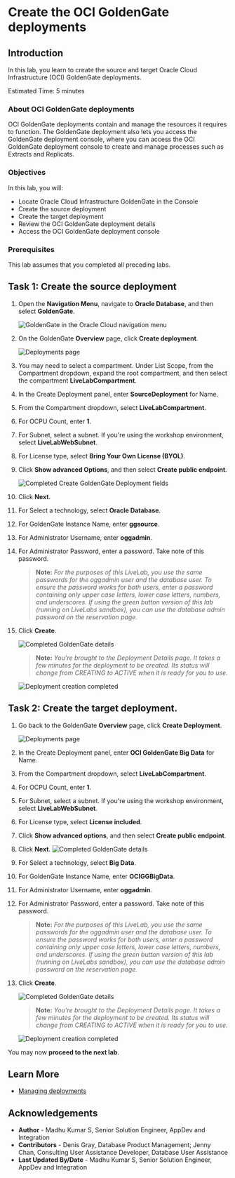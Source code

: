 # Create the OCI GoldenGate deployments

## Introduction

In this lab, you learn to create the source and target Oracle Cloud Infrastructure (OCI) GoldenGate deployments.

Estimated Time: 5 minutes

### About OCI GoldenGate deployments

OCI GoldenGate deployments contain and manage the resources it requires to function. The GoldenGate deployment also lets you access the GoldenGate deployment console, where you can access the OCI GoldenGate deployment console to create and manage processes such as Extracts and Replicats.

### Objectives

In this lab, you will:
* Locate Oracle Cloud Infrastructure GoldenGate in the Console
* Create the source deployment
* Create the target deployment
* Review the OCI GoldenGate deployment details
* Access the OCI GoldenGate deployment console

### Prerequisites

This lab assumes that you completed all preceding labs.

## Task 1: Create the source deployment

1.  Open the **Navigation Menu**, navigate to **Oracle Database**, and then select **GoldenGate**.

    ![GoldenGate in the Oracle Cloud navigation menu](images/database-goldengate.png " ")

2.  On the GoldenGate **Overview** page, click **Create deployment**.

    ![Deployments page](images/create-deployment-select.png "")
3.  You may need to select a compartment. Under List Scope, from the Compartment dropdown, expand the root compartment, and then select the compartment **LiveLabCompartment**.

4.  In the Create Deployment panel, enter **SourceDeployment** for Name.

5.  From the Compartment dropdown, select **LiveLabCompartment**.

6.  For OCPU Count, enter **1**.

7.  For Subnet, select a subnet. If you're using the workshop environment, select **LiveLabWebSubnet**.

8.  For License type, select **Bring Your Own License (BYOL)**.

9. Click **Show advanced Options**, and then select **Create public endpoint**.

    ![Completed Create GoldenGate Deployment fields](images/create-deployment-general-info.png " ")

10. Click **Next**.
11. For Select a technology, select **Oracle Database**.

11. For GoldenGate Instance Name, enter **ggsource**.

12. For Administrator Username, enter **oggadmin**.

13. For Administrator Password, enter a password. Take note of this password.

    > **Note:** *For the purposes of this LiveLab, you use the same passwords for the oggadmin user and the database user. To ensure the password works for both users, enter a password containing only upper case letters, lower case letters, numbers, and underscores. If using the green button version of this lab (running on LiveLabs sandbox), you can use the database admin password on the reservation page*.

14. Click **Create**.

    ![Completed GoldenGate details](images/create-deployment-completed.png " ")

    > **Note:** *You're brought to the Deployment Details page. It takes a few minutes for the deployment to be created. Its status will change from CREATING to ACTIVE when it is ready for you to use.*

    ![Deployment creation completed](images/deployment-active-status.png " ")

## Task 2: Create the target deployment.

1. Go back to the GoldenGate **Overview** page, click **Create Deployment**.

    ![Deployments page](images/create-deployment-select.png "")

2.  In the Create Deployment panel, enter **OCI GoldenGate Big Data** for Name.

3.  From the Compartment dropdown, select **LiveLabCompartment**.

4.  For OCPU Count, enter **1**.

5.  For Subnet, select a subnet. If you're using the workshop environment, select **LiveLabWebSubnet**.

6.  For License type, select **License included**.

7.  Click **Show advanced options**, and then select **Create public endpoint**.


8. Click **Next**.
    ![Completed GoldenGate details](images/create-deployment-click.png " ")

9. For Select a technology, select **Big Data**.

10. For GoldenGate Instance Name, enter **OCIGGBigData**.

11. For Administrator Username, enter **oggadmin**.

12. For Administrator Password, enter a password. Take note of this password.

    > **Note:** *For the purposes of this LiveLab, you use the same passwords for the oggadmin user and the database user. To ensure the password works for both users, enter a password containing only upper case letters, lower case letters, numbers, and underscores. If using the green button version of this lab (running on LiveLabs sandbox), you can use the database admin password on the reservation page.*

13. Click **Create**.

    ![Completed GoldenGate details](images/ggbd-deployment-create.png " ")

    >**Note:** *You're brought to the Deployment Details page. It takes a few minutes for the deployment to be created. Its status will change from CREATING to ACTIVE when it is ready for you to use.*


    ![Deployment creation completed](images/deployment-lanch-kafka.png " ")

You may now **proceed to the next lab**.

## Learn More

* [Managing deployments](https://docs.oracle.com/en/cloud/paas/goldengate-service/using/deployments.html)

## Acknowledgements
* **Author** - Madhu Kumar S, Senior Solution Engineer, AppDev and Integration
* **Contributors** -  Denis Gray, Database Product Management; Jenny Chan, Consulting User Assistance Developer, Database User Assistance
* **Last Updated By/Date** - Madhu Kumar S, Senior Solution Engineer, AppDev and Integration

